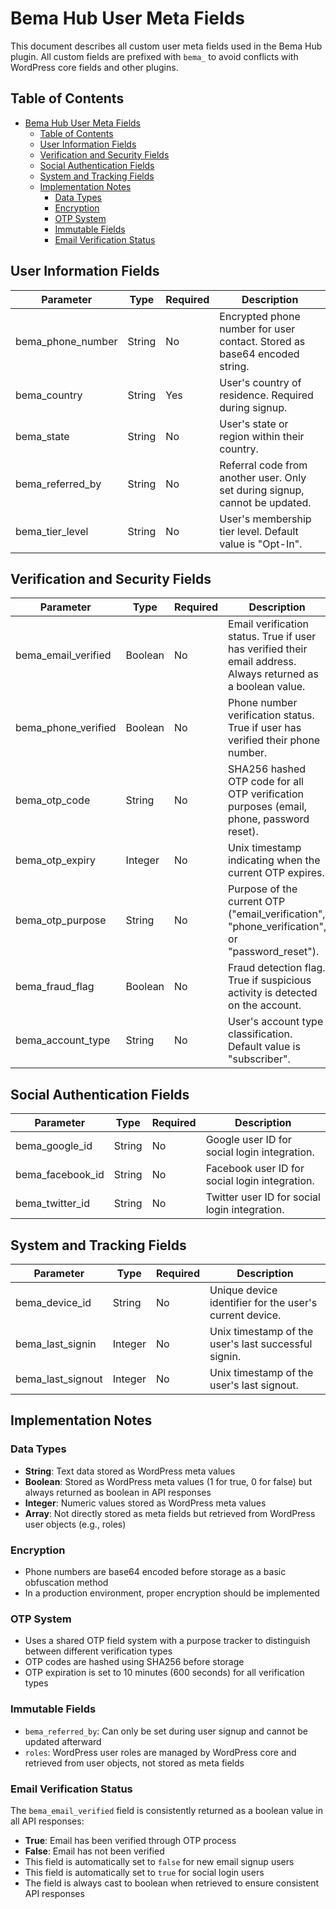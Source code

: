 # Bema Hub User Meta Fields

This document describes all custom user meta fields used in the Bema Hub plugin. All custom fields are prefixed with `bema_` to avoid conflicts with WordPress core fields and other plugins.

## Table of Contents
- [Bema Hub User Meta Fields](#bema-hub-user-meta-fields)
  - [Table of Contents](#table-of-contents)
  - [User Information Fields](#user-information-fields)
  - [Verification and Security Fields](#verification-and-security-fields)
  - [Social Authentication Fields](#social-authentication-fields)
  - [System and Tracking Fields](#system-and-tracking-fields)
  - [Implementation Notes](#implementation-notes)
    - [Data Types](#data-types)
    - [Encryption](#encryption)
    - [OTP System](#otp-system)
    - [Immutable Fields](#immutable-fields)
    - [Email Verification Status](#email-verification-status)

## User Information Fields

| Parameter | Type | Required | Description |
|-----------|------|----------|-------------|
| bema_phone_number | String | No | Encrypted phone number for user contact. Stored as base64 encoded string. |
| bema_country | String | Yes | User's country of residence. Required during signup. |
| bema_state | String | No | User's state or region within their country. |
| bema_referred_by | String | No | Referral code from another user. Only set during signup, cannot be updated. |
| bema_tier_level | String | No | User's membership tier level. Default value is "Opt-In". |

## Verification and Security Fields

| Parameter | Type | Required | Description |
|-----------|------|----------|-------------|
| bema_email_verified | Boolean | No | Email verification status. True if user has verified their email address. Always returned as a boolean value. |
| bema_phone_verified | Boolean | No | Phone number verification status. True if user has verified their phone number. |
| bema_otp_code | String | No | SHA256 hashed OTP code for all OTP verification purposes (email, phone, password reset). |
| bema_otp_expiry | Integer | No | Unix timestamp indicating when the current OTP expires. |
| bema_otp_purpose | String | No | Purpose of the current OTP ("email_verification", "phone_verification", or "password_reset"). |
| bema_fraud_flag | Boolean | No | Fraud detection flag. True if suspicious activity is detected on the account. |
| bema_account_type | String | No | User's account type classification. Default value is "subscriber". |

## Social Authentication Fields

| Parameter | Type | Required | Description |
|-----------|------|----------|-------------|
| bema_google_id | String | No | Google user ID for social login integration. |
| bema_facebook_id | String | No | Facebook user ID for social login integration. |
| bema_twitter_id | String | No | Twitter user ID for social login integration. |

## System and Tracking Fields

| Parameter | Type | Required | Description |
|-----------|------|----------|-------------|
| bema_device_id | String | No | Unique device identifier for the user's current device. |
| bema_last_signin | Integer | No | Unix timestamp of the user's last successful signin. |
| bema_last_signout | Integer | No | Unix timestamp of the user's last signout. |

## Implementation Notes

### Data Types
- **String**: Text data stored as WordPress meta values
- **Boolean**: Stored as WordPress meta values (1 for true, 0 for false) but always returned as boolean in API responses
- **Integer**: Numeric values stored as WordPress meta values
- **Array**: Not directly stored as meta fields but retrieved from WordPress user objects (e.g., roles)

### Encryption
- Phone numbers are base64 encoded before storage as a basic obfuscation method
- In a production environment, proper encryption should be implemented

### OTP System
- Uses a shared OTP field system with a purpose tracker to distinguish between different verification types
- OTP codes are hashed using SHA256 before storage
- OTP expiration is set to 10 minutes (600 seconds) for all verification types

### Immutable Fields
- `bema_referred_by`: Can only be set during user signup and cannot be updated afterward
- `roles`: WordPress user roles are managed by WordPress core and retrieved from user objects, not stored as meta fields

### Email Verification Status
The `bema_email_verified` field is consistently returned as a boolean value in all API responses:
- **True**: Email has been verified through OTP process
- **False**: Email has not been verified
- This field is automatically set to `false` for new email signup users
- This field is automatically set to `true` for social login users
- The field is always cast to boolean when retrieved to ensure consistent API responses
